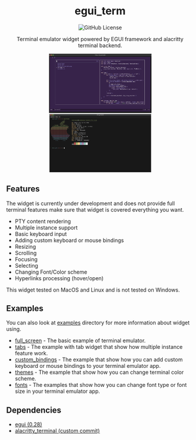 <div align="center">

# egui_term

![GitHub License](https://img.shields.io/github/license/Harzu/iced_term)

Terminal emulator widget powered by EGUI framework and alacritty terminal backend.

<a href="./examples/full_screen">
  <img src="examples/full_screen/assets/screenshot.png" width="275px">
</a>
<a href="./examples/tabs">
  <img src="examples/tabs/assets/screenshot.png" width="273px">
</a>

</div>

## Features

The widget is currently under development and does not provide full terminal features make sure that widget is covered everything you want.

- PTY content rendering
- Multiple instance support
- Basic keyboard input
- Adding custom keyboard or mouse bindings
- Resizing
- Scrolling
- Focusing
- Selecting
- Changing Font/Color scheme
- Hyperlinks processing (hover/open)

This widget tested on MacOS and Linux and is not tested on Windows.

## Examples

You can also look at [examples](./examples) directory for more information about widget using.

- [full_screen](./examples/full_screen/) - The basic example of terminal emulator.
- [tabs](./examples/tabs/) - The example with tab widget that show how multiple instance feature work.
- [custom_bindings](./examples/custom_bindings/) - The example that show how you can add custom keyboard or mouse bindings to your terminal emulator app.
- [themes](./examples/themes/) - The example that show how you can change terminal color scheme.
- [fonts](./examples/fonts/) - The examples that show how you can change font type or font size in your terminal emulator app.

## Dependencies

 - [egui (0.28)](https://github.com/emilk/egui)
 - [alacritty_terminal (custom commit)](https://github.com/zed-industries/zed/pull/12687/files)
